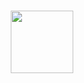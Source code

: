 <h3 align="center">
<img src="[https://tinywhitestar.carrd.co/](https://media0.giphy.com/media/uIn4YsnzGZmumlneEZ/giphy.gif?cid=790b761142ac762139f72ef8143b0912bc5512701cdadbc3&rid=giphy.gif&ct=ts)" width=100>
</h3>
